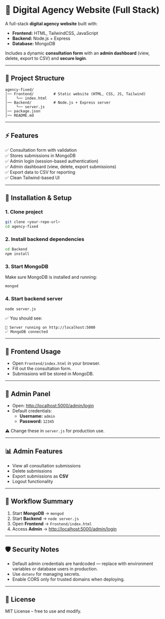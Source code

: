# 🚀 Digital Agency Website (Full Stack)

A full-stack **digital agency website** built with:

- **Frontend:** HTML, TailwindCSS, JavaScript  
- **Backend:** Node.js + Express  
- **Database:** MongoDB  

Includes a dynamic **consultation form** with an **admin dashboard** (view, delete, export to CSV) and **secure login**.

---

## 📂 Project Structure

```
agency-fixed/
│── Frontend/         # Static website (HTML, CSS, JS, Tailwind)
│    └── index.html
│── Backend/          # Node.js + Express server
│    └── server.js
│── package.json
│── README.md
```

---

## ⚡ Features

✅ Consultation form with validation  
✅ Stores submissions in MongoDB  
✅ Admin login (session-based authentication)  
✅ Admin dashboard (view, delete, export submissions)  
✅ Export data to CSV for reporting  
✅ Clean Tailwind-based UI  

---

## 🔧 Installation & Setup

### 1. Clone project
```bash
git clone <your-repo-url>
cd agency-fixed
```

### 2. Install backend dependencies
```bash
cd Backend
npm install
```

### 3. Start MongoDB
Make sure MongoDB is installed and running:
```bash
mongod
```

### 4. Start backend server
```bash
node server.js
```

✅ You should see:
```
🚀 Server running on http://localhost:5000
✅ MongoDB connected
```

---

## 🎨 Frontend Usage

- Open `Frontend/index.html` in your browser.  
- Fill out the consultation form.  
- Submissions will be stored in MongoDB.  

---

## 🔑 Admin Panel

- Open: [http://localhost:5000/admin/login](http://localhost:5000/admin/login)  
- Default credentials:  
  - **Username:** `admin`  
  - **Password:** `12345`  

⚠️ Change these in `server.js` for production use.

---

## 📊 Admin Features

- View all consultation submissions  
- Delete submissions  
- Export submissions as **CSV**  
- Logout functionality  

---

## 🚀 Workflow Summary

1. Start **MongoDB** → `mongod`  
2. Start **Backend** → `node server.js`  
3. Open **Frontend** → `Frontend/index.html`  
4. Access **Admin** → [http://localhost:5000/admin/login](http://localhost:5000/admin/login)  

---

## 🛡️ Security Notes

- Default admin credentials are hardcoded — replace with environment variables or database users in production.  
- Use `dotenv` for managing secrets.  
- Enable CORS only for trusted domains when deploying.  

---

## 📄 License

MIT License – free to use and modify.
